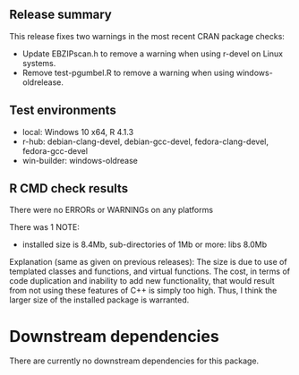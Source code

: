 ## Release summary

This release fixes two warnings in the most recent CRAN package checks:

* Update EBZIPscan.h to remove a warning when using r-devel on Linux systems. 
* Remove test-pgumbel.R to remove a warning when using windows-oldrelease. 

## Test environments

* local: Windows 10 x64, R 4.1.3 
* r-hub: debian-clang-devel, debian-gcc-devel, fedora-clang-devel, fedora-gcc-devel
* win-builder: windows-oldrease

## R CMD check results

There were no ERRORs or WARNINGs on any platforms

There was 1 NOTE:

* installed size is 8.4Mb, sub-directories of 1Mb or more: libs   8.0Mb

Explanation (same as given on previous releases): The size is due to use of 
templated classes and functions, and virtual functions. The cost, in terms of 
code duplication and inability to add new functionality, that would result from 
not using these features of C++ is simply too high. Thus, I think the larger 
size of the installed package is warranted.

# Downstream dependencies

There are currently no downstream dependencies for this package.

